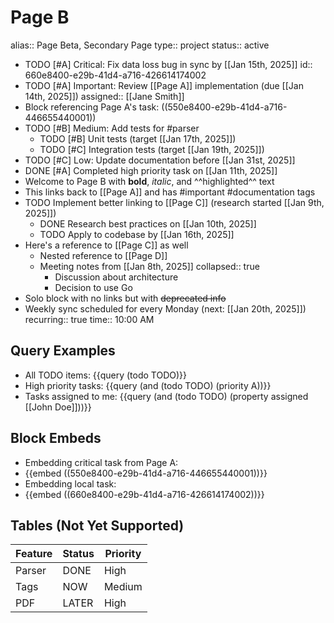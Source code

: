 # Page B
alias:: Page Beta, Secondary Page
type:: project
status:: active

- TODO [#A] Critical: Fix data loss bug in sync by [[Jan 15th, 2025]]
  id:: 660e8400-e29b-41d4-a716-426614174002
- TODO [#A] Important: Review [[Page A]] implementation (due [[Jan 14th, 2025]])
  assigned:: [[Jane Smith]]
- Block referencing Page A's task: ((550e8400-e29b-41d4-a716-446655440001))
- TODO [#B] Medium: Add tests for #parser
  - TODO [#B] Unit tests (target [[Jan 17th, 2025]])
  - TODO [#C] Integration tests (target [[Jan 19th, 2025]])
- TODO [#C] Low: Update documentation before [[Jan 31st, 2025]]
- DONE [#A] Completed high priority task on [[Jan 11th, 2025]]
- Welcome to Page B with **bold**, *italic*, and ^^highlighted^^ text
- This links back to [[Page A]] and has #important #documentation tags
- TODO Implement better linking to [[Page C]] (research started [[Jan 9th, 2025]])
  - DONE Research best practices on [[Jan 10th, 2025]]
  - TODO Apply to codebase by [[Jan 16th, 2025]]
- Here's a reference to [[Page C]] as well
  - Nested reference to [[Page D]]
  - Meeting notes from [[Jan 8th, 2025]]
    collapsed:: true
    - Discussion about architecture
    - Decision to use Go
- Solo block with no links but with ~~deprecated info~~
- Weekly sync scheduled for every Monday (next: [[Jan 20th, 2025]])
  recurring:: true
  time:: 10:00 AM

## Query Examples
- All TODO items: {{query (todo TODO)}}
- High priority tasks: {{query (and (todo TODO) (priority A))}}
- Tasks assigned to me: {{query (and (todo TODO) (property assigned [[John Doe]]))}}

## Block Embeds
- Embedding critical task from Page A:
- {{embed ((550e8400-e29b-41d4-a716-446655440001))}}
- Embedding local task:
- {{embed ((660e8400-e29b-41d4-a716-426614174002))}}

## Tables (Not Yet Supported)
| Feature | Status | Priority |
|---------|--------|----------|
| Parser  | DONE   | High     |
| Tags    | NOW    | Medium   |
| PDF     | LATER  | High     |